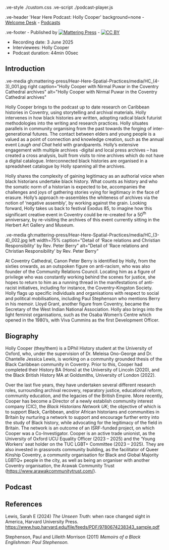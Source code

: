 .ve-style ./custom.css
.ve-script ./podcast-player.js

.ve-header 'Hear Here Podcast: Holly Cooper' background=none
    - [Welcome Desk](/)
    - [Podcasts](/essays/podcasts.md)

.ve-footer
    - Published by [![Mattering Press](https://www.matteringpress.org/wp-content/themes/matteringpress/img/mattering-press.png)](https://www.matteringpress.org/)
    - [![CC BY](https://licensebuttons.net/l/by/4.0/88x31.png)](https://creativecommons.org/licenses/by/4.0/)

- Recording date: 3 June 2025
- Interviewees: Holly Cooper
- Podcast duration: 44min 00sec

## Introduction

.ve-media gh:mattering-press/Hear-Here-Spatial-Practices/media/HC_(4-3)_001.jpg right caption="Holly Cooper with Nirmal Puwar in the Coventry Cathedral archives" alt="Holly Cooper with Nirmal Puwar in the Coventry Cathedral archives"

Holly Cooper brings to the podcast up to date research on Caribbean histories in Coventry, using storytelling and archival materials. Holly intervenes in how black histories are written, adopting radical black futurist methodologies into the writing and research practices. Holly situates parallels in community organising from the past towards the forging of inter-generational futures. The contact between elders and young people is a valued as a point of connection and knowledge creation, such as the annual event _Laugh and Chat_ held with grandparents. Holly’s extensive engagement with multiple archives -digital and local press archives – has created a cross analysis, built from visits to nine archives which do not have a digital catalogue. Interconnected black histories are organised in a spreadsheet catalogue by Holly spanning all the archives.

Holly shares the complexity of gaining legitimacy as an authorial voice when black historians undertake black history. What counts as history and who the somatic norm of a historian is expected to be, accompanies the challenges and joys of gathering stories vying for legitimacy in the face of erasure. Holly’s approach re-assembles the whiteness of archives via the notion of ‘negative assembly’, by working against the grain. Looking forward, Holly takes us back to festival Exodus 85, to imagine how this significant creative event in Coventry could be re-created for a 50<sup>th</sup> anniversary, by re-visiting the archives of this event currently sitting in the Herbert Art Gallery and Museum.

.ve-media gh:mattering-press/Hear-Here-Spatial-Practices/media/HC_(3-4)_002.jpg left width=75% caption="Detail of ‘Race relations and Christian Responsibility’ by Rev. Peter Berry" alt="Detail of ‘Race relations and Christian Responsibility’ by Rev. Peter Berry"

At Coventry Cathedral, Canon Peter Berry is identified by Holly, from the sixties onwards, as an outspoken figure on anti-racism, who was also founder of the Community Relations Council. Locating him as a figure of privilege who was constantly working behind the scenes for justice, she hopes to return to him as a running thread in the manifestations of anti-racist initiatives, including for instance, the Coventry-Kingston Society. Holly flags up specific individuals and organisations with respect to social and political mobilisations, including Paul Stephenson who mentions Berry in his memoir. Lloyd Grant, another figure from Coventry, became the Secretary of the West Indian National Association. Holly also brings into the light feminist organisations, such as the Osaba Women’s Centre which opened in the 1980’s, with Viva Cummins as the first Development Officer.

## Biography

Holly Cooper (they/them) is a DPhil History student at the University of Oxford, who, under the supervision of Dr. Meleisa Ono-George and Dr. Chantelle Jessica Lewis, is working on a community grounded thesis of the Black Caribbean community in Coventry. Prior to this, Cooper had completed their History BA (Hons) at the University of Lincoln (2020), and the Black British History MA at Goldsmiths, University of London (2022).

Over the last five years, they have undertaken several different research roles, surrounding archival recovery, reparatory justice, educational reform, community education, and the legacies of the British Empire. More recently, Cooper has become a Director of a newly establish community interest company (CIC), the _Black Historians Network UK_; the objective of which is to support  Black, Caribbean, and/or African historians and communities in Britain by nurturing a network to support and encourage further entry into the study of Black history, while advocating for the legitimacy of the field in Britain. The network is an outcome of an ISRF-funded project, on which Cooper was a Co-Investigator. Cooper is an active trade unionist, as the University of Oxford UCU Equality Officer (2023 – 2025) and the ‘Young Workers’ seat holder on the TUC LGBT+ Committee (2023 – 2025). They are also invested in grassroots community building, as the facilitator of Queer Kinship Coventry, a community organisation for Black and Global Majority LGBTQ+ people in the city, as well as being an organiser with another Coventry organisation, the Arawak Community Trust (<https://www.arawakcommunitytrust.com/>).

## Podcast

<audio id="podcast-player">
  <source src="https://github.com/mattering-press/Hear-Here-Spatial-Practices/raw/refs/heads/main/media/POD%2308_Holly%20Cooper_-16LUFs_FINALCUT_01.mp3" type="audio/mp3">
    <!-- fallback -->
    Your browser doesn't support HTML5 audio. Here is a <a href="https://github.com/mattering-press/Hear-Here-Spatial-Practices/raw/refs/heads/main/media/POD%2308_Holly%20Cooper_-16LUFs_FINALCUT_01.mp3">link to download the audio</a> instead.
</audio>

## References

Lewis, Sarah E (2024) _The Unseen Truth_: when race changed sight in America, Harvard University Press. <https://www.hup.harvard.edu/file/feeds/PDF/9780674238343_sample.pdf>

Stephenson, Paul and Lilleith Morrison (2011) _Memoirs of a Black Englishman: Paul Stephenson._